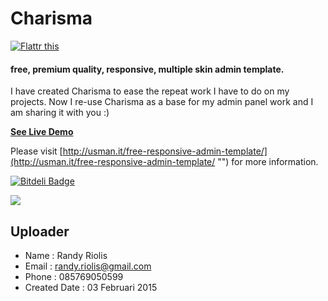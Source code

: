Charisma
========
[![Flattr this](http://api.flattr.com/button/flattr-badge-large.png "Flattr this")](http://flattr.com/thing/1507720/usmanhalalitcharisma-on-GitHub)


#### free, premium quality, responsive, multiple skin admin template.

I have created Charisma to ease the repeat work I have to do on my projects. Now I re-use Charisma as a base for my admin panel work and I am sharing it with you :)

[**See Live Demo**](http://usman.it/themes/charisma/ "")

Please visit [http://usman.it/free-responsive-admin-template/](http://usman.it/free-responsive-admin-template/ "") for more information.


[![Bitdeli Badge](https://d2weczhvl823v0.cloudfront.net/usmanhalalit/charisma/trend.png)](https://bitdeli.com/free "Bitdeli Badge")

<img src="https://raw.github.com/r4nd1/template-cpanel-charisma/master/demo-img/images_admin_charisma.png" with="900">

## Uploader
* Name         : Randy Riolis
* Email        : randy.riolis@gmail.com
* Phone        : 085769050599
* Created Date : 03 Februari 2015